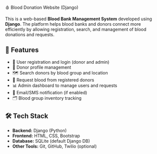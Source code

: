 🩸 Blood Donation Website (Django)

This is a web-based **Blood Bank Management System** developed using **Django**. The platform helps blood banks and donors connect more efficiently by allowing registration, search, and management of blood donations and requests.

## 🚀 Features

- 🔐 User registration and login (donor and admin)
- 🧍 Donor profile management
- 🗺️ Search donors by blood group and location
- 🧾 Request blood from registered donors
- 📊 Admin dashboard to manage users and requests
- 📧 Email/SMS notification (if enabled)
- 🗂️ Blood group inventory tracking

## 🛠️ Tech Stack

- **Backend:** Django (Python)
- **Frontend:** HTML, CSS, Bootstrap
- **Database:** SQLite (default Django DB)
- **Other Tools:** Git, GitHub, Twilio (optional)
